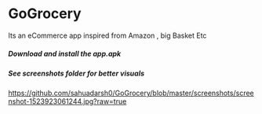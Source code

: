 # GoGrocery
Its an eCommerce app inspired from Amazon , big Basket Etc


##### Download and install the app.apk 
##### See screenshots folder for better visuals


https://github.com/sahuadarsh0/GoGrocery/blob/master/screenshots/screenshot-1523923061244.jpg?raw=true
